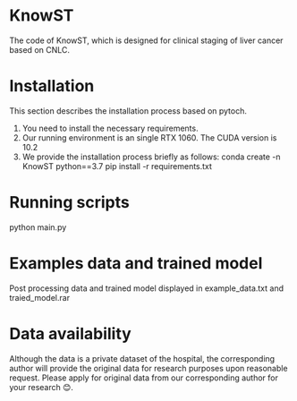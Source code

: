 # KnowST
The code of KnowST, which is designed for clinical staging of liver cancer based on CNLC.

# Installation
This section describes the installation process based on pytoch. 
1. You need to install the necessary requirements.
2. Our running environment is an single RTX 1060. The CUDA version is 10.2
3. We provide the installation process briefly as follows:
   conda create -n  KnowST python==3.7
   pip install -r requirements.txt

# Running scripts
python main.py

# Examples data and trained model
Post processing data and trained model displayed in example_data.txt and traied_model.rar

# Data availability
Although the data is a private dataset of the hospital, the corresponding author will provide the original data for research purposes upon reasonable request. 
Please apply for original data from our corresponding author for your research 😊.
